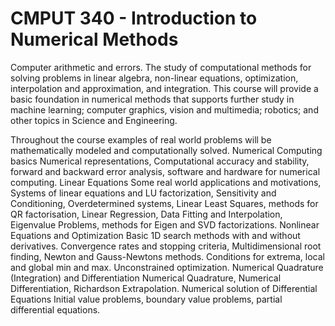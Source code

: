# CMPUT 340 - Introduction to Numerical Methods

Computer arithmetic and errors. The study of computational methods for solving problems in linear algebra, non-linear equations, optimization, interpolation and approximation, and integration. This course will provide a basic foundation in numerical methods that supports further study in machine learning; computer graphics, vision and multimedia; robotics; and other topics in Science and Engineering. 

Throughout the course examples of real world problems will be mathematically modeled and computationally solved.  Numerical Computing basics Numerical representations, Computational accuracy and stability, forward and backward error analysis, software and hardware for numerical computing. Linear Equations Some real world applications and motivations, Systems of linear equations and LU factorization, Sensitivity and Conditioning, Overdetermined systems, Linear Least Squares, methods for QR factorisation, Linear Regression, Data Fitting and Interpolation, Eigenvalue Problems, methods for Eigen and SVD factorizations.  Nonlinear Equations and Optimization Basic 1D search methods with and without derivatives. Convergence rates and stopping criteria, Multidimensional root finding, Newton and Gauss-Newtons methods. Conditions for extrema, local and global min and max. Unconstrained optimization.  Numerical Quadrature (Integration) and Differentiation Numerical Quadrature, Numerical Differentiation, Richardson Extrapolation.  Numerical solution of Differential Equations Initial value problems, boundary value problems, partial differential equations.
